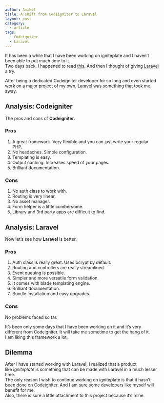 ```yaml
---
author: Aniket
title: A shift from Codeigniter to Laravel
layout: post
category:
  - article
tags:
  - Codeigniter
  - Laravel
---
```

It has been a while that I have been working on igniteplate and I haven’t been able to put much time to it.  
Two days back, I happened to read [this][1]. And then I thought of giving [Laravel][2] a try.

After being a dedicated Codeigniter developer for so long and even started work on a major project of my own, Laravel was something that took me away.

## Analysis: Codeigniter

The pros and cons of **Codeigniter**.

### Pros

1.  A great framework. Very flexible and you can just write your regular PHP.
2.  No headaches. Simple configuration.
3.  Templating is easy.
4.  Output caching. Increases speed of your pages.
5.  Brilliant documentation.

### Cons

1.  No auth class to work with.
2.  Routing is very linear.
3.  No asset manager.
4.  Form helper is a little cumbersome.
5.  Library and 3rd party apps are difficult to find.

## Analysis: Laravel

Now let’s see how **Laravel** is better.

### Pros

1.  Auth class is really great. Uses bcrypt by default.
2.  Routing and controllers are really streamlined.
3.  Event queuing is possible.
4.  Simpler and more versatile form validation.
5.  It comes with blade templating engine.
6.  Brilliant documentation.
7.  Bundle installation and easy upgrades.

### Cons

No problems faced so far.

It’s been only some days that I have been working on it and it’s very different from Codeigniter. It will take me sometime to get the hang of it.  
I am liking this framework a lot.

## Dilemma

After I have started working with Laravel, I realized that a product like *igniteplate* is something that can be made with Laravel in a much lesser time.  
The only reason I wish to continue working on igniteplate is that it hasn’t been done on Codeigniter. And I am sure some developers like myself will benefit for me.  
Also, there is sure a little attachment to this project because it’s mine.

 [1]: http://www.ianlandsman.com/2012/02/22/laravel "Ian Landsman on Laravel"
 [2]: http://laravel.com "Laravel PHP"